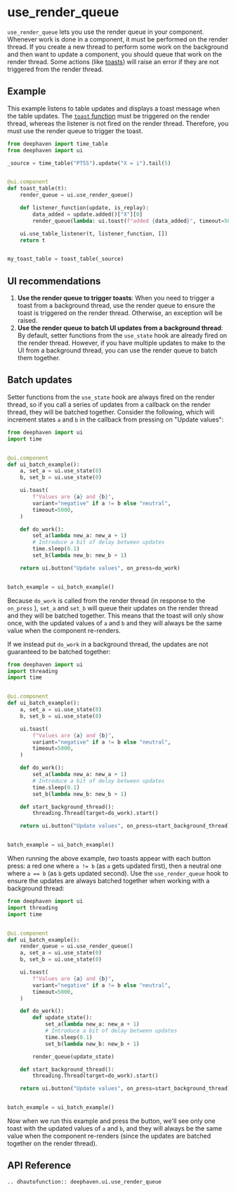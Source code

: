 # use_render_queue

`use_render_queue` lets you use the render queue in your component. Whenever work is done in a component, it must be performed on the render thread. If you create a new thread to perform some work on the background and then want to update a component, you should queue that work on the render thread. Some actions (like [toasts](../components/toast.md)) will raise an error if they are not triggered from the render thread.

## Example

This example listens to table updates and displays a toast message when the table updates. The [`toast` function](../components/toast.md) must be triggered on the render thread, whereas the listener is not fired on the render thread. Therefore, you must use the render queue to trigger the toast.

```python
from deephaven import time_table
from deephaven import ui

_source = time_table("PT5S").update("X = i").tail(5)


@ui.component
def toast_table(t):
    render_queue = ui.use_render_queue()

    def listener_function(update, is_replay):
        data_added = update.added()["X"][0]
        render_queue(lambda: ui.toast(f"added {data_added}", timeout=5000))

    ui.use_table_listener(t, listener_function, [])
    return t


my_toast_table = toast_table(_source)
```

## UI recommendations

1. **Use the render queue to trigger toasts**: When you need to trigger a toast from a background thread, use the render queue to ensure the toast is triggered on the render thread. Otherwise, an exception will be raised.
2. **Use the render queue to batch UI updates from a background thread**: By default, setter functions from the `use_state` hook are already fired on the render thread. However, if you have multiple updates to make to the UI from a background thread, you can use the render queue to batch them together.

## Batch updates

Setter functions from the `use_state` hook are always fired on the render thread, so if you call a series of updates from a callback on the render thread, they will be batched together. Consider the following, which will increment states `a` and `b` in the callback from pressing on "Update values":

```python
from deephaven import ui
import time


@ui.component
def ui_batch_example():
    a, set_a = ui.use_state(0)
    b, set_b = ui.use_state(0)

    ui.toast(
        f"Values are {a} and {b}",
        variant="negative" if a != b else "neutral",
        timeout=5000,
    )

    def do_work():
        set_a(lambda new_a: new_a + 1)
        # Introduce a bit of delay between updates
        time.sleep(0.1)
        set_b(lambda new_b: new_b + 1)

    return ui.button("Update values", on_press=do_work)


batch_example = ui_batch_example()
```

Because `do_work` is called from the render thread (in response to the `on_press` ), `set_a` and `set_b` will queue their updates on the render thread and they will be batched together. This means that the toast will only show once, with the updated values of `a` and `b` and they will always be the same value when the component re-renders.

If we instead put `do_work` in a background thread, the updates are not guaranteed to be batched together:

```python
from deephaven import ui
import threading
import time


@ui.component
def ui_batch_example():
    a, set_a = ui.use_state(0)
    b, set_b = ui.use_state(0)

    ui.toast(
        f"Values are {a} and {b}",
        variant="negative" if a != b else "neutral",
        timeout=5000,
    )

    def do_work():
        set_a(lambda new_a: new_a + 1)
        # Introduce a bit of delay between updates
        time.sleep(0.1)
        set_b(lambda new_b: new_b + 1)

    def start_background_thread():
        threading.Thread(target=do_work).start()

    return ui.button("Update values", on_press=start_background_thread)


batch_example = ui_batch_example()
```

When running the above example, _two_ toasts appear with each button press: a red one where `a != b` (as `a` gets updated first), then a neutral one where `a == b` (as `b` gets updated second). Use the `use_render_queue` hook to ensure the updates are always batched together when working with a background thread:

```python
from deephaven import ui
import threading
import time


@ui.component
def ui_batch_example():
    render_queue = ui.use_render_queue()
    a, set_a = ui.use_state(0)
    b, set_b = ui.use_state(0)

    ui.toast(
        f"Values are {a} and {b}",
        variant="negative" if a != b else "neutral",
        timeout=5000,
    )

    def do_work():
        def update_state():
            set_a(lambda new_a: new_a + 1)
            # Introduce a bit of delay between updates
            time.sleep(0.1)
            set_b(lambda new_b: new_b + 1)

        render_queue(update_state)

    def start_background_thread():
        threading.Thread(target=do_work).start()

    return ui.button("Update values", on_press=start_background_thread)


batch_example = ui_batch_example()
```

Now when we run this example and press the button, we'll see only one toast with the updated values of `a` and `b`, and they will always be the same value when the component re-renders (since the updates are batched together on the render thread).

## API Reference

```{eval-rst}
.. dhautofunction:: deephaven.ui.use_render_queue
```
